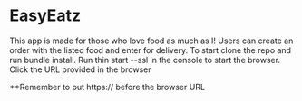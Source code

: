 # EasyEatz

This app is made for those who love food as much as I! 
Users can create an order with the listed food and enter for delivery.
To start clone the repo and run bundle install.
Run thin start --ssl in the console to start the browser. 
Click the URL provided in the browser

**Remember to put https:// before the browser URL 
